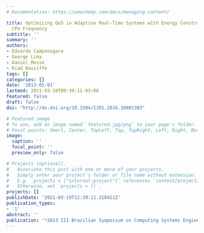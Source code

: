 ```yaml
---
# Documentation: https://wowchemy.com/docs/managing-content/

title: Optimizing QoS in Adaptive Real-Time Systems with Energy Constraint Varying
  CPU Frequency
subtitle: ''
summary: ''
authors:
- Eduardo Camponogara
- George Lima
- Daniel Mossé
- Rı́ad Nassiffe
tags: []
categories: []
date: '2013-01-01'
lastmod: 2021-03-19T09:39:11-03:00
featured: false
draft: false
doi: "http://dx.doi.org/10.1504/IJES.2016.10001303"

# Featured image
# To use, add an image named `featured.jpg/png` to your page's folder.
# Focal points: Smart, Center, TopLeft, Top, TopRight, Left, Right, BottomLeft, Bottom, BottomRight.
image:
  caption: ''
  focal_point: ''
  preview_only: false

# Projects (optional).
#   Associate this post with one or more of your projects.
#   Simply enter your project's folder or file name without extension.
#   E.g. `projects = ["internal-project"]` references `content/project/deep-learning/index.md`.
#   Otherwise, set `projects = []`.
projects: []
publishDate: '2021-03-19T12:39:11.318411Z'
publication_types:
- '1'
abstract: ''
publication: '*2013 III Brazilian Symposium on Computing Systems Engineering*'
---
```

